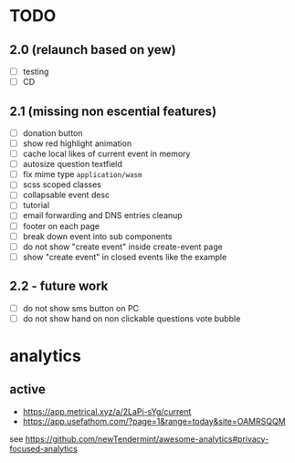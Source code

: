# TODO

## 2.0 (relaunch based on yew)

- [ ] testing
- [ ] CD

## 2.1 (missing non escential features)

- [ ] donation button
- [ ] show red highlight animation
- [ ] cache local likes of current event in memory
- [ ] autosize question textfield
- [ ] fix mime type `application/wasm`
- [ ] scss scoped classes
- [ ] collapsable event desc
- [ ] tutorial
- [ ] email forwarding and DNS entries cleanup
- [ ] footer on each page
- [ ] break down event into sub components
- [ ] do not show "create event" inside create-event page
- [ ] show "create event" in closed events like the example

## 2.2 - future work

- [ ] do not show sms button on PC
- [ ] do not show hand on non clickable questions vote bubble

# analytics

## active
* https://app.metrical.xyz/a/2LaPi-sYg/current
* https://app.usefathom.com/?page=1&range=today&site=OAMRSQQM

see https://github.com/newTendermint/awesome-analytics#privacy-focused-analytics